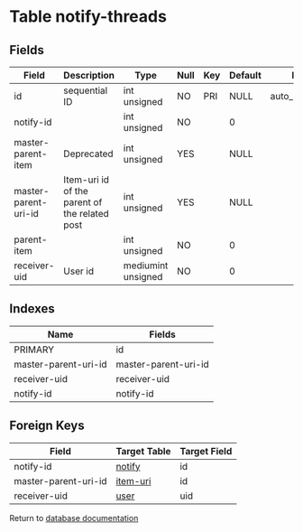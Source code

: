 Table notify-threads
===========



Fields
------

| Field                | Description                                   | Type               | Null | Key | Default | Extra          |
| -------------------- | --------------------------------------------- | ------------------ | ---- | --- | ------- | -------------- |
| id                   | sequential ID                                 | int unsigned       | NO   | PRI | NULL    | auto_increment |
| notify-id            |                                               | int unsigned       | NO   |     | 0       |                |
| master-parent-item   | Deprecated                                    | int unsigned       | YES  |     | NULL    |                |
| master-parent-uri-id | Item-uri id of the parent of the related post | int unsigned       | YES  |     | NULL    |                |
| parent-item          |                                               | int unsigned       | NO   |     | 0       |                |
| receiver-uid         | User id                                       | mediumint unsigned | NO   |     | 0       |                |

Indexes
------------

| Name | Fields |
|------|---------|
| PRIMARY | id |
| master-parent-uri-id | master-parent-uri-id |
| receiver-uid | receiver-uid |
| notify-id | notify-id |

Foreign Keys
------------

| Field | Target Table | Target Field |
|-------|--------------|--------------|
| notify-id | [notify](help/database/db_notify) | id |
| master-parent-uri-id | [item-uri](help/database/db_item-uri) | id |
| receiver-uid | [user](help/database/db_user) | uid |

Return to [database documentation](help/database)
